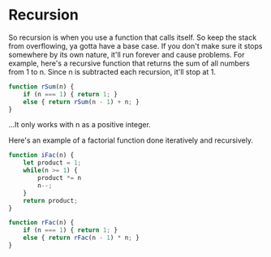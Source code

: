 # Recursion

So recursion is when you use a function that calls itself. So keep the stack from overflowing, ya gotta have a base case. If you don't make sure it stops somewhere by its own nature, it'll run forever and cause problems. For example, here's a recursive function that returns the sum of all numbers from 1 to n. Since n is subtracted each recursion, it'll stop at 1.

```js
function rSum(n) {
    if (n === 1) { return 1; }
    else { return rSum(n - 1) + n; }
}
```

...It only works with n as a positive integer.

Here's an example of a factorial function done iteratively and recursively.

```js
function iFac(n) {
    let product = 1;
    while(n >= 1) {
        product *= n
        n--;
    }
    return product;
}
```

```js
function rFac(n) {
    if (n === 1) { return 1; }
    else { return rFac(n - 1) * n; }
}
```